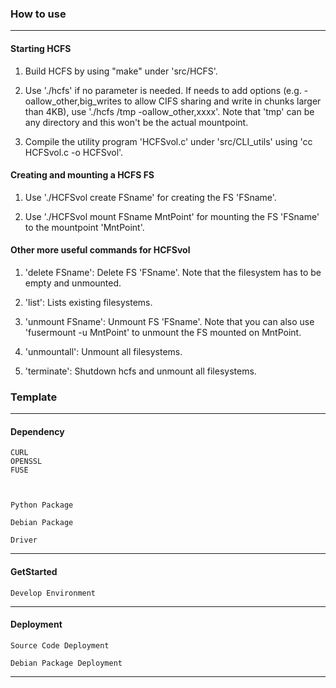 ###  **How to use**
----------

#### **Starting HCFS**
1. Build HCFS by using "make" under 'src/HCFS'.

2. Use './hcfs' if no parameter is needed. If needs to add options
(e.g. -oallow_other,big_writes to allow CIFS sharing and write in
chunks larger than 4KB), use './hcfs /tmp -oallow_other,xxxx'. Note
that 'tmp' can be any directory and this won't be the actual mountpoint.

3. Compile the utility program 'HCFSvol.c' under 'src/CLI_utils' using
'cc HCFSvol.c -o HCFSvol'.

#### **Creating and mounting a HCFS FS**

1. Use './HCFSvol create FSname' for creating the FS 'FSname'.

2. Use './HCFSvol mount FSname MntPoint' for mounting the FS 'FSname'
to the mountpoint 'MntPoint'.

#### **Other more useful commands for HCFSvol**

1. 'delete FSname': Delete FS 'FSname'. Note that the filesystem
has to be empty and unmounted.

2. 'list': Lists existing filesystems.

3. 'unmount FSname': Unmount FS 'FSname'. Note that you can also use
'fusermount -u MntPoint' to unmount the FS mounted on MntPoint.

4. 'unmountall': Unmount all filesystems.

5. 'terminate': Shutdown hcfs and unmount all filesystems.


###  **Template**
----------

#### **Dependency**

```preinstall
CURL
OPENSSL
FUSE



Python Package

Debian Package

Driver

```

----------

#### **GetStarted**

```Develop
Develop Environment 
```

----------

#### **Deployment**

```Deployment
Source Code Deployment
    
Debian Package Deployment

```

----------
